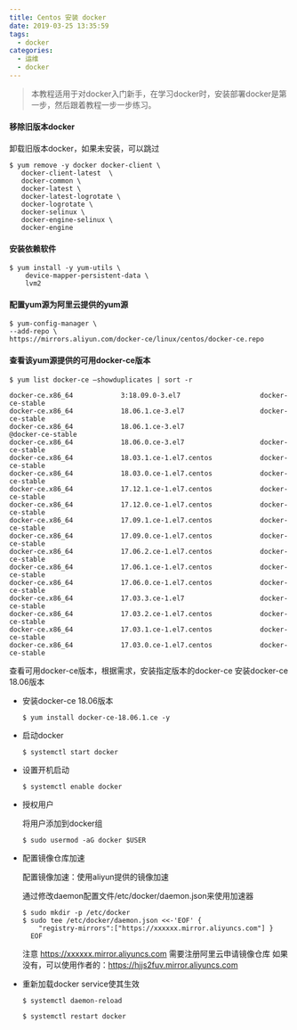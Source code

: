 ```yaml
---
title: Centos 安装 docker
date: 2019-03-25 13:35:59
tags:
  - docker
categories:
  - 运维
  - docker
---
```


>本教程适用于对docker入门新手，在学习docker时，安装部署docker是第一步，然后跟着教程一步一步练习。

#### 移除旧版本docker
卸载旧版本docker，如果未安装，可以跳过
```
$ yum remove -y docker docker-client \
   docker-client-latest  \
   docker-common \
   docker-latest \
   docker-latest-logrotate \
   docker-logrotate \
   docker-selinux \
   docker-engine-selinux \
   docker-engine
```
#### 安装依赖软件
```
$ yum install -y yum-utils \
    device-mapper-persistent-data \
    lvm2
```
#### 配置yum源为阿里云提供的yum源
```
$ yum-config-manager \
--add-repo \
https://mirrors.aliyun.com/docker-ce/linux/centos/docker-ce.repo
```

#### 查看该yum源提供的可用docker-ce版本
```
$ yum list docker-ce –showduplicates | sort -r

docker-ce.x86_64            3:18.09.0-3.el7                    docker-ce-stable 
docker-ce.x86_64            18.06.1.ce-3.el7                   docker-ce-stable 
docker-ce.x86_64            18.06.1.ce-3.el7                   @docker-ce-stable
docker-ce.x86_64            18.06.0.ce-3.el7                   docker-ce-stable 
docker-ce.x86_64            18.03.1.ce-1.el7.centos            docker-ce-stable 
docker-ce.x86_64            18.03.0.ce-1.el7.centos            docker-ce-stable 
docker-ce.x86_64            17.12.1.ce-1.el7.centos            docker-ce-stable 
docker-ce.x86_64            17.12.0.ce-1.el7.centos            docker-ce-stable 
docker-ce.x86_64            17.09.1.ce-1.el7.centos            docker-ce-stable 
docker-ce.x86_64            17.09.0.ce-1.el7.centos            docker-ce-stable 
docker-ce.x86_64            17.06.2.ce-1.el7.centos            docker-ce-stable 
docker-ce.x86_64            17.06.1.ce-1.el7.centos            docker-ce-stable 
docker-ce.x86_64            17.06.0.ce-1.el7.centos            docker-ce-stable 
docker-ce.x86_64            17.03.3.ce-1.el7                   docker-ce-stable 
docker-ce.x86_64            17.03.2.ce-1.el7.centos            docker-ce-stable 
docker-ce.x86_64            17.03.1.ce-1.el7.centos            docker-ce-stable 
docker-ce.x86_64            17.03.0.ce-1.el7.centos            docker-ce-stable
```

 查看可用docker-ce版本，根据需求，安装指定版本的docker-ce
 安装docker-ce 18.06版本

 - 安装docker-ce 18.06版本

   `$ yum install docker-ce-18.06.1.ce -y`

 - 启动docker

   `$ systemctl start docker`

 - 设置开机启动

   `$ systemctl enable docker`

 - 授权用户
   
   将用户添加到docker组

   `$ sudo usermod -aG docker $USER`

- 配置镜像仓库加速

  配置镜像加速：使用aliyun提供的镜像加速

  通过修改daemon配置文件/etc/docker/daemon.json来使用加速器
   ```
   $ sudo mkdir -p /etc/docker
   $ sudo tee /etc/docker/daemon.json <<-'EOF' {
       "registry-mirrors":["https://xxxxxx.mirror.aliyuncs.com"] }
     EOF
   ```

   注意 https://xxxxxx.mirror.aliyuncs.com 需要注册阿里云申请镜像仓库
   如果没有，可以使用作者的：https://hjjs2fuv.mirror.aliyuncs.com

- 重新加载docker service使其生效

  `$ systemctl daemon-reload`

  `$ systemctl restart docker`


